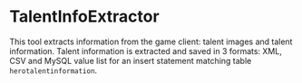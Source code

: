 ﻿# TalentInfoExtractor

This tool extracts information from the game client: talent images and talent information. 
Talent information is extracted and saved in 3 formats: XML, CSV and MySQL value list for an
insert statement matching table `herotalentinformation`.

